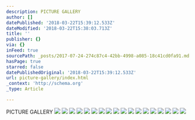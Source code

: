 ```yaml
---
description: PICTURE GALLERY
author: []
datePublished: '2018-03-22T15:39:12.533Z'
dateModified: '2018-03-22T15:38:03.713Z'
title: ''
publisher: {}
via: {}
inFeed: true
sourcePath: _posts/2017-07-24-274c87c4-42bb-4998-a085-18c41cd0fa91.md
hasPage: true
starred: false
datePublishedOriginal: '2018-03-22T15:39:12.533Z'
url: picture-gallery/index.html
_context: 'http://schema.org'
_type: Article

---
```

PICTURE GALLERY
![](https://the-grid-user-content.s3-us-west-2.amazonaws.com/c94882f2-1710-4d92-b08a-8420fe70ad12.jpg)
![](https://the-grid-user-content.s3-us-west-2.amazonaws.com/8aeb4e1f-01c6-47db-8a56-3ad30c91d322.jpg)
![](https://the-grid-user-content.s3-us-west-2.amazonaws.com/c8aa5a69-7a93-48c0-9ecf-c9b5b1bbc5fc.jpg)
![](https://the-grid-user-content.s3-us-west-2.amazonaws.com/8451eda7-2771-47c2-86f9-ab69370d51ec.jpg)
![](https://the-grid-user-content.s3-us-west-2.amazonaws.com/b87f4471-6c26-4494-acc8-20d777d4d128.jpg)
![](https://the-grid-user-content.s3-us-west-2.amazonaws.com/b8326b2a-8c28-4ac4-8195-dfe39abc15e2.jpg)
![](https://the-grid-user-content.s3-us-west-2.amazonaws.com/cc0037c8-df33-42e6-84fc-da4735c072f9.jpg)
![](https://the-grid-user-content.s3-us-west-2.amazonaws.com/bef06754-8cfb-4a8f-9e85-994c1d7568f5.jpg)
![](https://the-grid-user-content.s3-us-west-2.amazonaws.com/88a32204-fa71-4242-b58b-884fc90643b3.jpg)
![](https://the-grid-user-content.s3-us-west-2.amazonaws.com/6f12791a-6db0-4ca5-ae87-c1fa894f6d98.jpg)
![](https://the-grid-user-content.s3-us-west-2.amazonaws.com/94b760c6-d8a9-4934-be3d-d5f2e43877b3.jpg)
![](https://the-grid-user-content.s3-us-west-2.amazonaws.com/84a0a88a-fb95-48d9-80d3-9435858cdd3b.jpg)
![](https://the-grid-user-content.s3-us-west-2.amazonaws.com/40801998-7359-4132-b5e5-ed8f3946de09.jpg)
![](https://the-grid-user-content.s3-us-west-2.amazonaws.com/e1923b5f-b66c-4179-8ab4-70164691c270.jpg)
![](https://the-grid-user-content.s3-us-west-2.amazonaws.com/afd3d650-2d1b-4b69-b331-11c9d4f2f9f2.jpg)
![](https://the-grid-user-content.s3-us-west-2.amazonaws.com/b1ce8723-651b-4366-a71d-06622eaf7e51.jpg)
![](https://the-grid-user-content.s3-us-west-2.amazonaws.com/8ac0b293-6787-49df-84a6-f947db8b60a6.jpg)
![](https://the-grid-user-content.s3-us-west-2.amazonaws.com/a04f4587-9864-4121-ba99-4ef443b4e8d6.jpg)